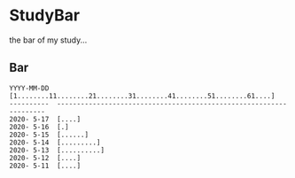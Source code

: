 # StudyBar
the bar of my study...

Bar
---

``` text
YYYY-MM-DD  [1........11........21........31........41........51........61....]
----------  -------------------------------------------------------------------
2020- 5-17  [....]
2020- 5-16  [.]
2020- 5-15  [......]
2020- 5-14  [.........]
2020- 5-13  [..........]
2020- 5-12  [....]
2020- 5-11  [....]
```
